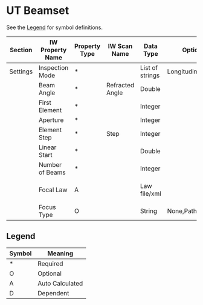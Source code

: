 # UT Beamset
See the [Legend](#legend) for symbol definitions.

| Section  | IW Property Name | Property Type | IW Scan Name    | Data Type       | Options            | Units | Other Unit Options | Example | Comments                         |
|----------|------------------|---------------|-----------------|-----------------|--------------------|-------|--------------------|---------|----------------------------------|
| Settings | Inspection Mode  | *             |                 | List of strings | Longitudinal,Shear |       |                    |         |                                  |
|          | Beam Angle       | *             | Refracted Angle | Double          |                    | deg   |                    |         |                                  |
|          | First Element    | *             |                 | Integer         |                    |       |                    |         |                                  |
|          | Aperture         | *             |                 | Integer         |                    |       |                    |         |                                  |
|          | Element Step     | *             | Step            | Integer         |                    |       |                    |         |                                  |
|          | Linear Start     | *             |                 | Double          |                    |       |                    |         |                                  |
|          | Number of Beams  | *             |                 | Integer         |                    |       |                    |         |                                  |
|          | Focal Law        | A             |                 | Law file/xml    |                    |       |                    |         | In setup json as a focalLawTable |
|          | Focus Type       | O             |                 | String          | None,Path,Depth    |       |                    | Path    |

## Legend

| Symbol | Meaning         |
|--------|------------------|
| *      | Required         |
| O      | Optional         |
| A      | Auto Calculated  |
| D      | Dependent        |